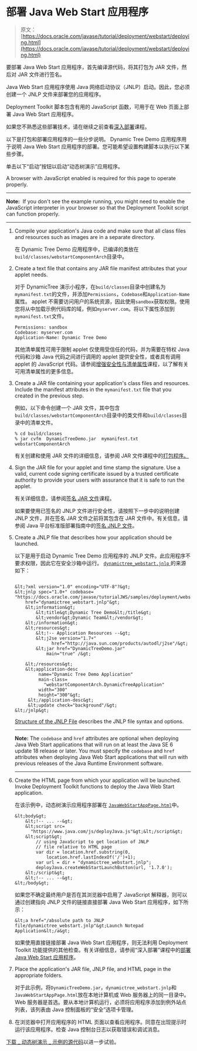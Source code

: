 # 部署 Java Web Start 应用程序

> 原文： [https://docs.oracle.com/javase/tutorial/deployment/webstart/deploying.html](https://docs.oracle.com/javase/tutorial/deployment/webstart/deploying.html)

要部署 Java Web Start 应用程序，首先编译源代码，将其打包为 JAR 文件，然后对 JAR 文件进行签名。

Java Web Start 应用程序使用 Java 网络启动协议（JNLP）启动。因此，您必须创建一个 JNLP 文件来部署您的应用程序。

Deployment Toolkit 脚本包含有用的 JavaScript 函数，可用于在 Web 页面上部署 Java Web Start 应用程序。

如果您不熟悉这些部署技术，请在继续之前查看[深入部署](../deploymentInDepth/index.html)课程。

以下是打包和部署应用程序的一些分步说明。 Dynamic Tree Demo 应用程序用于说明 Java Web Start 应用程序的部署。您可能希望设置构建脚本以执行以下某些步骤。

单击以下“启动”按钮以启动“动态树演示”应用程序。

<noscript>A browser with JavaScript enabled is required for this page to operate properly.</noscript>

* * *

**Note:**  If you don't see the example running, you might need to enable the JavaScript interpreter in your browser so that the Deployment Toolkit script can function properly.

* * *

1.  Compile your application's Java code and make sure that all class files and resources such as images are in a separate directory.

    在 Dynamic Tree Demo 应用程序中，已编译的类放在`build/classes/webstartComponentArch`目录中。

2.  Create a text file that contains any JAR file manifest attributes that your applet needs.

    对于 DynamicTree 演示小程序，在`build/classes`目录中创建名为`mymanifest.txt`的文件，并添加`Permissions`，`Codebase`和`Application-Name`属性。 applet 不需要访问用户的系统资源，因此使用`sandbox`获取权限。使用您将从中加载示例代码库的域，例如`myserver.com`。将以下属性添加到`mymanifest.txt`文件。

    ```
    Permissions: sandbox
    Codebase: myserver.com
    Application-Name: Dynamic Tree Demo

    ```

    其他清单属性可用于限制 applet 仅使用受信任的代码，并为需要在特权 Java 代码和沙箱 Java 代码之间进行调用的 applet 提供安全性，或者具有调用 applet 的 JavaScript 代码。请参阅[增强安全性与清单属性](../jar/secman.html)课程，以了解有关可用清单属性的更多信息。

3.  Create a JAR file containing your application's class files and resources. Include the manifest attributes in the `mymanifest.txt` file that you created in the previous step.

    例如，以下命令创建一个 JAR 文件，其中包含`build/classes/webstartComponentArch`目录中的类文件和`build/classes`目录中的清单文件。

    ```
    % cd build/classes
    % jar cvfm  DynamicTreeDemo.jar  mymanifest.txt webstartComponentArch

    ```

    有关创建和使用 JAR 文件的详细信息，请参阅 JAR 文件课程中的[打包程序。](../jar/index.html)

4.  Sign the JAR file for your applet and time stamp the signature. Use a valid, current code signing certificate issued by a trusted certificate authority to provide your users with assurance that it is safe to run the applet.

    有关详细信息，请参阅[签名 JAR 文件](../jar/signing.html)课程。

    如果要使用已签名的 JNLP 文件进行安全性，请按照下一步中的说明创建 JNLP 文件，并在签名 JAR 文件之前将其包含在 JAR 文件中。有关信息，请参阅 Java 平台标准版部署指南中的[签名 JNLP 文件](https://docs.oracle.com/javase/8/docs/technotes/guides/deploy/signed_jnlp.html)。

5.  Create a JNLP file that describes how your application should be launched.

    以下是用于启动 Dynamic Tree Demo 应用程序的 JNLP 文件。此应用程序不要求权限，因此它在安全沙箱中运行。 [``dynamictree_webstart.jnlp`` ](examples/webstart_ComponentArch_DynamicTreeDemo/src/dynamictree_webstart.jnlp)的来源如下：

    ```

    &lt;?xml version="1.0" encoding="UTF-8"?&gt;
    &lt;jnlp spec="1.0+" codebase=
    "https://docs.oracle.com/javase/tutorialJWS/samples/deployment/webstart_ComponentArch_DynamicTreeDemo" 
        href="dynamictree_webstart.jnlp"&gt;
        &lt;information&gt;
            &lt;title&gt;Dynamic Tree Demo&lt;/title&gt;
            &lt;vendor&gt;Dynamic Team&lt;/vendor&gt;
        &lt;/information&gt;
        &lt;resources&gt;
            &lt;!-- Application Resources --&gt;
            &lt;j2se version="1.7+"
                  href="http://java.sun.com/products/autodl/j2se"/&gt;
            &lt;jar href="DynamicTreeDemo.jar"
                main="true" /&gt;

        &lt;/resources&gt;
        &lt;application-desc
             name="Dynamic Tree Demo Application"
             main-class=
               "webstartComponentArch.DynamicTreeApplication"
             width="300"
             height="300"&gt;
         &lt;/application-desc&gt;
         &lt;update check="background"/&gt;
    &lt;/jnlp&gt;                                   

    ```

    [Structure of the JNLP File](../deploymentInDepth/jnlpFileSyntax.html) describes the JNLP file syntax and options.

    * * *

    **Note:** The `codebase` and `href` attributes are optional when deploying Java Web Start applications that will run on at least the Java SE 6 update 18 release or later. You must specify the `codebase` and `href` attributes when deploying Java Web Start applications that will run with previous releases of the Java Runtime Environment software.

    * * *

6.  Create the HTML page from which your application will be launched. Invoke Deployment Toolkit functions to deploy the Java Web Start application.

    在该示例中，动态树演示应用程序部署在 [``JavaWebStartAppPage.html``](examples/dist/webstart_ComponentArch_DynamicTreeDemo/JavaWebStartAppPage.html)中。

    ```
    &lt;body&gt;
        &lt;!-- ... --&gt;
        &lt;script src=
          "https://www.java.com/js/deployJava.js"&gt;&lt;/script&gt;
        &lt;script&gt;
            // using JavaScript to get location of JNLP
            // file relative to HTML page
            var dir = location.href.substring(0,
                location.href.lastIndexOf('/')+1);
            var url = dir + "dynamictree_webstart.jnlp";
            deployJava.createWebStartLaunchButton(url, '1.7.0');
        &lt;/script&gt;
        &lt;!-- ... --&gt;
    &lt;/body&gt;

    ```

    如果您不确定最终用户是否在其浏览器中启用了 JavaScript 解释器，则可以通过创建指向 JNLP 文件的链接直接部署 Java Web Start 应用程序，如下所示：

    ```
    &lt;a href="/absolute path to JNLP file/dynamictree_webstart.jnlp"&gt;Launch Notepad Application&lt;/a&gt;

    ```

    如果使用直接链接部署 Java Web Start 应用程序，则无法利用 Deployment Toolkit 功能提供的其他检查。有关详细信息，请参阅“深入部署”课程中的[部署 Java Web Start 应用程序](../deploymentInDepth/createWebStartLaunchButtonFunction.html)。

7.  Place the application's JAR file, JNLP file, and HTML page in the appropriate folders.

    对于此示例，将`DynamicTreeDemo.jar`，`dynamictree_webstart.jnlp`和`JavaWebStartAppPage.html`放在本地计算机或 Web 服务器上的同一目录中。 Web 服务器是首选。要从本地计算机运行，必须将应用程序添加到例外站点列表，该列表由 Java 控制面板的“安全”选项卡管理。

8.  在浏览器中打开应用程序的 HTML 页面以查看应用程序。同意在出现提示时运行该应用程序。检查 Java 控制台日志以获取错误和调试消息。

[下载 _ 动态树演示 _ 示例的源代码](examplesIndex.html#DynamicTreeDemo)以进一步试验。